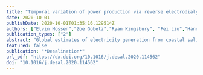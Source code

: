 ```yaml
---
title: "Temporal variation of power production via reverse electrodialysis using coastal North Carolina waters and its correlation to temperature and conductivity"
date: 2020-10-01
publishDate: 2020-10-01T01:35:16.129514Z
authors: ["Elvin Hossen","Zoe Gobetz","Ryan Kingsbury", "Fei Liu","Hannah C. Palko","Lindsay L. Dubbs","Orlando Coronell","Douglas F. Call"]
publication_types: ["2"]
abstract: "Global estimates of electricity generation from coastal salinity gradient energy resources rely on the underlying assumption that these gradients are spatially and temporally stable. Refining these estimates requires a better understanding of coastal variations in water properties and their impact on power production. This study investigated power output in reverse electrodialysis (RED) cells by coupling seawater samples collected from three different sites along coastal North Carolina at five different sampling dates between 2016 and 2017 with wastewater effluent from a wastewater treatment facility as the dilute solution. We found that power density did not vary substantially across the sampling dates except for one notable drop in power for a sample collected during an approaching hurricane. For all sites, power output peaked during the summer season. Using our experimental results, we developed a semi-empirical predictive model of RED power output as a function of temperature and conductivity. The model was able to predict power density within approximately 20% of the experimental power densities for the seawater samples used in this study and others in the literature. Combining our modeling approach with temporal conductivity and temperature data may help identify promising sites for coastal salinity gradient energy installations."
featured: false
publication: "*Desalination*"
url_pdf: "https://dx.doi.org/10.1016/j.desal.2020.114562"
doi: "10.1016/j.desal.2020.114562"
---
```

